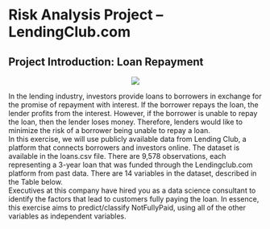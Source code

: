 # Risk Analysis Project – LendingClub.com

## Project Introduction: Loan Repayment
<p align="center">
  <img src=![Lending](https://github.com/VinhhDo/Risk-Analysis-Project/assets/98499217/d541d9fc-95b2-4a28-a7cf-14eb8f7fc778)
</p>

In the lending industry, investors provide loans to borrowers in exchange for the promise of
repayment with interest. If the borrower repays the loan, the lender profits from the interest.
However, if the borrower is unable to repay the loan, then the lender loses money. Therefore,
lenders would like to minimize the risk of a borrower being unable to repay a loan.
<br />In this exercise, we will use publicly available data from Lending Club, a platform that connects
borrowers and investors online. The dataset is available in the loans.csv file. There are 9,578
observations, each representing a 3-year loan that was funded through the Lendingclub.com
platform from past data. There are 14 variables in the dataset, described in the Table below.
<br />Executives at this company have hired you as a data science consultant to identify the factors that
lead to customers fully paying the loan. In essence, this exercise aims to predict/classify
NotFullyPaid, using all of the other variables as independent variables.
